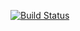 [![Build Status](https://travis-ci.com/rtucker-mozilla/nagiosbot.svg?branch=master)](https://travis-ci.com/rtucker-mozilla/nagiosbot)